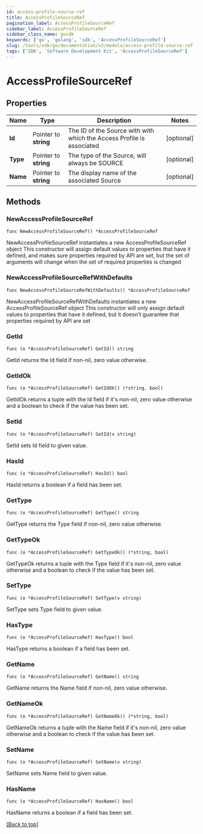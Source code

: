```yaml
---
id: access-profile-source-ref
title: AccessProfileSourceRef
pagination_label: AccessProfileSourceRef
sidebar_label: AccessProfileSourceRef
sidebar_class_name: gosdk
keywords: ['go', 'golang', 'sdk', 'AccessProfileSourceRef'] 
slug: /tools/sdk/go/documentation/v3/models/access-profile-source-ref
tags: ['SDK', 'Software Development Kit', 'AccessProfileSourceRef']
---
```


# AccessProfileSourceRef

## Properties

Name | Type | Description | Notes
------------ | ------------- | ------------- | -------------
**Id** | Pointer to **string** | The ID of the Source with with which the Access Profile is associated | [optional] 
**Type** | Pointer to **string** | The type of the Source, will always be SOURCE | [optional] 
**Name** | Pointer to **string** | The display name of the associated Source | [optional] 

## Methods

### NewAccessProfileSourceRef

`func NewAccessProfileSourceRef() *AccessProfileSourceRef`

NewAccessProfileSourceRef instantiates a new AccessProfileSourceRef object
This constructor will assign default values to properties that have it defined,
and makes sure properties required by API are set, but the set of arguments
will change when the set of required properties is changed

### NewAccessProfileSourceRefWithDefaults

`func NewAccessProfileSourceRefWithDefaults() *AccessProfileSourceRef`

NewAccessProfileSourceRefWithDefaults instantiates a new AccessProfileSourceRef object
This constructor will only assign default values to properties that have it defined,
but it doesn't guarantee that properties required by API are set

### GetId

`func (o *AccessProfileSourceRef) GetId() string`

GetId returns the Id field if non-nil, zero value otherwise.

### GetIdOk

`func (o *AccessProfileSourceRef) GetIdOk() (*string, bool)`

GetIdOk returns a tuple with the Id field if it's non-nil, zero value otherwise
and a boolean to check if the value has been set.

### SetId

`func (o *AccessProfileSourceRef) SetId(v string)`

SetId sets Id field to given value.

### HasId

`func (o *AccessProfileSourceRef) HasId() bool`

HasId returns a boolean if a field has been set.

### GetType

`func (o *AccessProfileSourceRef) GetType() string`

GetType returns the Type field if non-nil, zero value otherwise.

### GetTypeOk

`func (o *AccessProfileSourceRef) GetTypeOk() (*string, bool)`

GetTypeOk returns a tuple with the Type field if it's non-nil, zero value otherwise
and a boolean to check if the value has been set.

### SetType

`func (o *AccessProfileSourceRef) SetType(v string)`

SetType sets Type field to given value.

### HasType

`func (o *AccessProfileSourceRef) HasType() bool`

HasType returns a boolean if a field has been set.

### GetName

`func (o *AccessProfileSourceRef) GetName() string`

GetName returns the Name field if non-nil, zero value otherwise.

### GetNameOk

`func (o *AccessProfileSourceRef) GetNameOk() (*string, bool)`

GetNameOk returns a tuple with the Name field if it's non-nil, zero value otherwise
and a boolean to check if the value has been set.

### SetName

`func (o *AccessProfileSourceRef) SetName(v string)`

SetName sets Name field to given value.

### HasName

`func (o *AccessProfileSourceRef) HasName() bool`

HasName returns a boolean if a field has been set.


[[Back to top]](#) 



